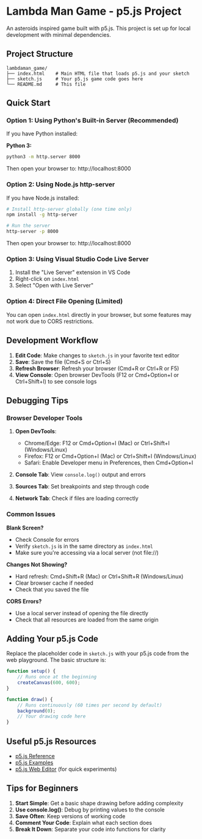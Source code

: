 # Lambda Man Game - p5.js Project

An asteroids inspired game built with p5.js. This project is set up for local development with minimal dependencies.

## Project Structure

```
lambdaman_game/
├── index.html    # Main HTML file that loads p5.js and your sketch
├── sketch.js     # Your p5.js game code goes here
└── README.md     # This file
```

## Quick Start

### Option 1: Using Python's Built-in Server (Recommended)

If you have Python installed:

**Python 3:**
```bash
python3 -m http.server 8000
```

Then open your browser to: http://localhost:8000

### Option 2: Using Node.js http-server

If you have Node.js installed:

```bash
# Install http-server globally (one time only)
npm install -g http-server

# Run the server
http-server -p 8000
```

Then open your browser to: http://localhost:8000

### Option 3: Using Visual Studio Code Live Server

1. Install the "Live Server" extension in VS Code
2. Right-click on `index.html`
3. Select "Open with Live Server"

### Option 4: Direct File Opening (Limited)

You can open `index.html` directly in your browser, but some features may not work due to CORS restrictions.

## Development Workflow

1. **Edit Code**: Make changes to `sketch.js` in your favorite text editor
2. **Save**: Save the file (Cmd+S or Ctrl+S)
3. **Refresh Browser**: Refresh your browser (Cmd+R or Ctrl+R or F5)
4. **View Console**: Open browser DevTools (F12 or Cmd+Option+I or Ctrl+Shift+I) to see console logs

## Debugging Tips

### Browser Developer Tools

1. **Open DevTools**:
   - Chrome/Edge: F12 or Cmd+Option+I (Mac) or Ctrl+Shift+I (Windows/Linux)
   - Firefox: F12 or Cmd+Option+I (Mac) or Ctrl+Shift+I (Windows/Linux)
   - Safari: Enable Developer menu in Preferences, then Cmd+Option+I

2. **Console Tab**: View `console.log()` output and errors
3. **Sources Tab**: Set breakpoints and step through code
4. **Network Tab**: Check if files are loading correctly

### Common Issues

**Blank Screen?**
- Check Console for errors
- Verify `sketch.js` is in the same directory as `index.html`
- Make sure you're accessing via a local server (not file://)

**Changes Not Showing?**
- Hard refresh: Cmd+Shift+R (Mac) or Ctrl+Shift+R (Windows/Linux)
- Clear browser cache if needed
- Check that you saved the file

**CORS Errors?**
- Use a local server instead of opening the file directly
- Check that all resources are loaded from the same origin

## Adding Your p5.js Code

Replace the placeholder code in `sketch.js` with your p5.js code from the web playground. The basic structure is:

```javascript
function setup() {
    // Runs once at the beginning
    createCanvas(600, 600);
}

function draw() {
    // Runs continuously (60 times per second by default)
    background(0);
    // Your drawing code here
}
```

## Useful p5.js Resources

- [p5.js Reference](https://p5js.org/reference/)
- [p5.js Examples](https://p5js.org/examples/)
- [p5.js Web Editor](https://editor.p5js.org/) (for quick experiments)

## Tips for Beginners

1. **Start Simple**: Get a basic shape drawing before adding complexity
2. **Use console.log()**: Debug by printing values to the console
3. **Save Often**: Keep versions of working code
4. **Comment Your Code**: Explain what each section does
5. **Break It Down**: Separate your code into functions for clarity

